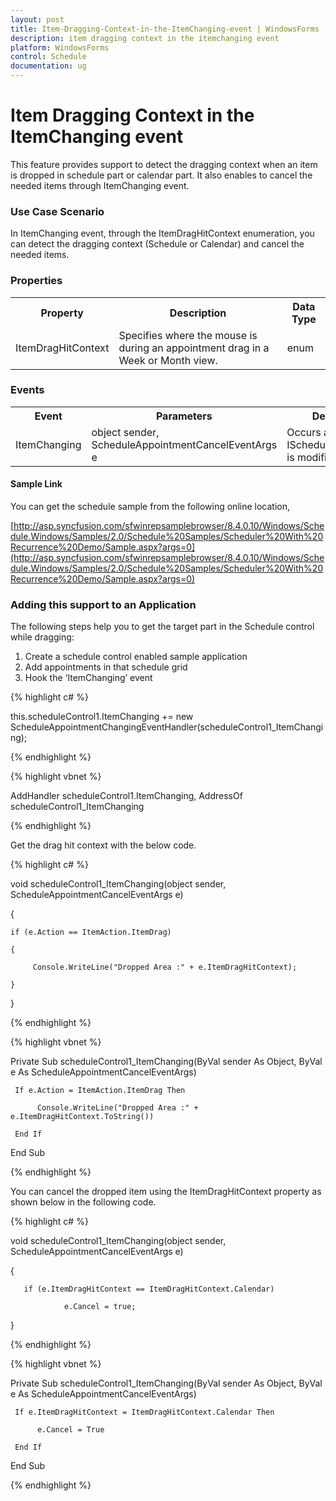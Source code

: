 ```yaml
---
layout: post
title: Item-Dragging-Context-in-the-ItemChanging-event | WindowsForms | Syncfusion
description: item dragging context in the itemchanging event
platform: WindowsForms
control: Schedule
documentation: ug
---
```


# Item Dragging Context in the ItemChanging event

This feature provides support to detect the dragging context when an item is dropped in schedule part or calendar part. It also enables to cancel the needed items through ItemChanging event.

### Use Case Scenario

In ItemChanging event, through the ItemDragHitContext enumeration, you can detect the dragging context (Schedule or Calendar) and cancel the needed items.

### Properties

<table>
<tr>
<th>
Property </th><th>
Description </th><th>
Data Type </th></tr>
<tr>
<td>
ItemDragHitContext</td><td>
Specifies where the mouse is during an appointment drag in a Week or Month view.</td><td>
enum</td></tr>
</table>

### Events

<table>
<tr>
<th>
Event</th><th>
Parameters</th><th>
Description</th></tr>
<tr>
<td>
ItemChanging</td><td>
object sender, ScheduleAppointmentCancelEventArgs e</td><td>
Occurs after an IScheduleAppointment is modified</td></tr>
</table>

#### Sample Link

You can get the schedule sample from the following online location,

[http://asp.syncfusion.com/sfwinrepsamplebrowser/8.4.0.10/Windows/Schedule.Windows/Samples/2.0/Schedule%20Samples/Scheduler%20With%20Recurrence%20Demo/Sample.aspx?args=0](http://asp.syncfusion.com/sfwinrepsamplebrowser/8.4.0.10/Windows/Schedule.Windows/Samples/2.0/Schedule%20Samples/Scheduler%20With%20Recurrence%20Demo/Sample.aspx?args=0)

### Adding this support to an Application

The following steps help you to get the target part in the Schedule control while dragging:

1. Create a schedule control enabled sample application
2. Add appointments in that schedule grid
3. Hook the ‘ItemChanging’ event

{% highlight c# %}

this.scheduleControl1.ItemChanging += new ScheduleAppointmentChangingEventHandler(scheduleControl1_ItemChanging);

{% endhighlight %}

{% highlight vbnet %}

AddHandler scheduleControl1.ItemChanging, AddressOf scheduleControl1_ItemChanging

{% endhighlight %}


Get the drag hit context with the below code.

{% highlight c# %}

void scheduleControl1_ItemChanging(object sender, ScheduleAppointmentCancelEventArgs e)

{

    if (e.Action == ItemAction.ItemDrag)

    {

         Console.WriteLine("Dropped Area :" + e.ItemDragHitContext);

    }

}

{% endhighlight %}

{% highlight vbnet %}

Private Sub scheduleControl1_ItemChanging(ByVal sender As Object, ByVal e As ScheduleAppointmentCancelEventArgs)

     If e.Action = ItemAction.ItemDrag Then

          Console.WriteLine("Dropped Area :" + e.ItemDragHitContext.ToString())

     End If

End Sub

{% endhighlight %}


You can cancel the dropped item using the ItemDragHitContext property as shown below in the following code.

{% highlight c# %}

void scheduleControl1_ItemChanging(object sender, ScheduleAppointmentCancelEventArgs e)

{

       if (e.ItemDragHitContext == ItemDragHitContext.Calendar)

                e.Cancel = true;

}

{% endhighlight %}

{% highlight vbnet %}

Private Sub scheduleControl1_ItemChanging(ByVal sender As Object, ByVal e As ScheduleAppointmentCancelEventArgs)

     If e.ItemDragHitContext = ItemDragHitContext.Calendar Then

          e.Cancel = True

     End If

End Sub

{% endhighlight %}